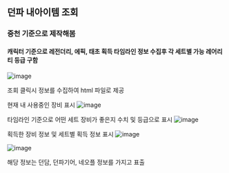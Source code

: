 ## 던파 내아이템 조회
### 중천 기준으로 제작해봄
#### 캐릭터 기준으로 레전더리, 에픽, 태초 획득 타임라인 정보 수집후 각 세트별 가능 레어리티 등급 구함

![image](https://github.com/user-attachments/assets/0988e4ba-6385-41a4-b0fa-427b2a813791)

조회 클릭시 정보를 수집하여 html 파일로 제공

현재 내 사용중인 장비 표시
![image](https://github.com/user-attachments/assets/a21b7fa3-cd21-4cfc-91eb-d22d4e7e6802)

타임라인 기준으로 어떤 세트 장비가 좋은지 수치 및 등급으로 표시
![image](https://github.com/user-attachments/assets/f6ce261d-9412-42b0-b9b8-d6ab5145efdd)

획득한 장비 정보 및 세트별 획득 정보 표시
![image](https://github.com/user-attachments/assets/1e74a0a1-0b4e-45bf-8d3f-78a04063fe81)

![image](https://github.com/user-attachments/assets/6ae844da-0458-403d-9b20-63fdd4d84292)

해당 정보는 던담, 던파기어, 네오플 정보를 가지고 표출
